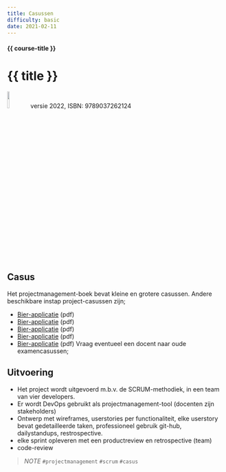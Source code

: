 ```yaml
---
title: Casussen
difficulty: basic
date: 2021-02-11
---
```


#### {{ course-title }}
# {{ title }}

<img src="{{ '/_assets/projecten/boekProjectmanagement.jpg' | url }}" style="width:10%;">
versie 2022, ISBN: 9789037262124


## Casus
Het projectmanagement-boek bevat kleine en grotere casussen. 
Andere beschikbare instap project-casussen zijn;
*  [Bier-applicatie]('/_assets/projecten/bier-app.pdf') (pdf)
*  [Bier-applicatie]('/_assets/projecten/bier-app.pdf') (pdf)
*  [Bier-applicatie]('/_assets/projecten/bier-app.pdf') (pdf)
*  [Bier-applicatie]('/_assets/projecten/bier-app.pdf') (pdf)
*  [Bier-applicatie]('/_assets/projecten/bier-app.pdf') (pdf)
   Vraag eventueel een docent naar oude examencasussen;

## Uitvoering
* Het project wordt uitgevoerd m.b.v. de SCRUM-methodiek, in een team van vier developers.
* Er wordt DevOps gebruikt als projectmanagement-tool (docenten zijn stakeholders)
* Ontwerp met wireframes, userstories per functionaliteit, elke userstory bevat gedetailleerde taken, 
   professioneel gebruik git-hub, dailystandups, restrospective.
* elke sprint opleveren met een productreview en retrospective (team)
* code-review


> *_NOTE_*
``#projectmanagement`` ``#scrum`` ``#casus``
>

